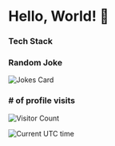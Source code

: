 # Hello, World! 👋

### Tech Stack

### Random Joke
<!-- Markdown -->
![Jokes Card](https://readme-jokes.vercel.app/api)

###  # of profile visits

![Visitor Count](https://profile-counter.glitch.me/andimon/count.svg)

![Current UTC time](https://jojoee.jojoee.com/api/utcnowgif?utcnow)




<!--
**andimon/andimon** is a ✨ _special_ ✨ repository because its `README.md` (this file) appears on your GitHub profile.

Here are some ideas to get you started:

- 🔭 I’m currently working on ...
- 🌱 I’m currently learning ...
- 👯 I’m looking to collaborate on ...
- 🤔 I’m looking for help with ...
- 💬 Ask me about ...
- 📫 How to reach me: ...
- 😄 Pronouns: ...
- ⚡ Fun fact: ...
-->
